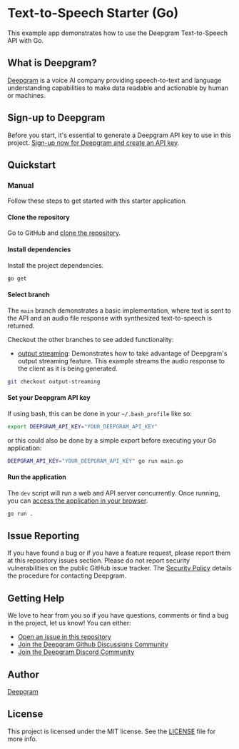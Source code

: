 # Text-to-Speech Starter (Go)

This example app demonstrates how to use the Deepgram Text-to-Speech API with Go.

## What is Deepgram?

[Deepgram](https://deepgram.com/) is a voice AI company providing speech-to-text and language understanding capabilities to make data readable and actionable by human or machines.

## Sign-up to Deepgram

Before you start, it's essential to generate a Deepgram API key to use in this project. [Sign-up now for Deepgram and create an API key](https://console.deepgram.com/signup?jump=keys).

## Quickstart

### Manual

Follow these steps to get started with this starter application.

#### Clone the repository

Go to GitHub and [clone the repository](https://github.com/deepgram-devs/text-to-speech-starter-go).

#### Install dependencies

Install the project dependencies.

```bash
go get
```

#### Select branch

The `main` branch demonstrates a basic implementation, where text is sent to the API and an audio file response with synthesized text-to-speech is returned.

Checkout the other branches to see added functionality:

- [output streaming](https://github.com/deepgram-starters/text-to-speech-starter-python/tree/output-streaming): Demonstrates how to take advantage of Deepgram's output streaming feature. This example streams the audio response to the client as it is being generated.

```bash
git checkout output-streaming
```

#### Set your Deepgram API key

If using bash, this can be done in your `~/.bash_profile` like so:

```bash
export DEEPGRAM_API_KEY="YOUR_DEEPGRAM_API_KEY"
```

or this could also be done by a simple export before executing your Go application:

```bash
DEEPGRAM_API_KEY="YOUR_DEEPGRAM_API_KEY" go run main.go
```

#### Run the application

The `dev` script will run a web and API server concurrently. Once running, you can [access the application in your browser](http://localhost:3000/).

```bash
go run .
```

## Issue Reporting

If you have found a bug or if you have a feature request, please report them at this repository issues section. Please do not report security vulnerabilities on the public GitHub issue tracker. The [Security Policy](./SECURITY.md) details the procedure for contacting Deepgram.

## Getting Help

We love to hear from you so if you have questions, comments or find a bug in the project, let us know! You can either:

- [Open an issue in this repository](https://github.com/deepgram-starters/live-node-starter/issues/new)
- [Join the Deepgram Github Discussions Community](https://github.com/orgs/deepgram/discussions)
- [Join the Deepgram Discord Community](https://discord.gg/xWRaCDBtW4)

## Author

[Deepgram](https://deepgram.com)

## License

This project is licensed under the MIT license. See the [LICENSE](./LICENSE) file for more info.
